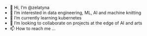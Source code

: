 - 👋 Hi, I’m @zelatyna
- 👀 I’m interested in data engineering, ML, AI and machine knitting 
- 🌱 I’m currently learning kubernetes
- 💞️ I’m looking to collaborate on projects at the edge of AI and arts
- 📫 How to reach me ...

<!---
zelatyna/zelatyna is a ✨ special ✨ repository because its `README.md` (this file) appears on your GitHub profile.
You can click the Preview link to take a look at your changes.
--->
